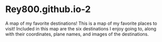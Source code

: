 # Rey800.github.io-2
A map of my favorite destinations!
This is a map of my favorite places to visit! Included in this map are the six destinations I enjoy going to, along with their coordinates, plane names, and images of the destinations.
